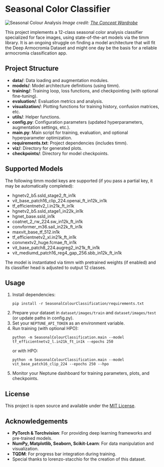 # Seasonal Color Classifier

![Seasonal Colour Analysis](https://global-uploads.webflow.com/5eca30fd2b50b671e2107b06/5ed7d77496e25e2f36128df1_Seasonal%20Colour%20Analysis%20-%20Twelve%20Seasons%20Colour%20Analysis%204.png)
_Image credit: [The Concept Wardrobe](https://theconceptwardrobe.com/colour-analysis-comprehensive-guides/what-is-color-analysis)_

This project implements a 12-class seasonal color analysis classifier specialized for face images, using state-of-the-art models via the timm library. It is an ongoing struggle on finding a model architecture that will fit the Deep Armocromia Dataset and might one day be the basis for a reliable armocromia classification app.

## Project Structure

- **data/**: Data loading and augmentation modules.
- **models/**: Model architecture definitions (using timm).
- **training/**: Training loop, loss functions, and checkpointing (with optional fine-tuning).
- **evaluation/**: Evaluation metrics and analysis.
- **visualization/**: Plotting functions for training history, confusion matrices, etc.
- **utils/**: Helper functions.
- **config.py**: Configuration parameters (updated hyperparameters, augmentation settings, etc.).
- **main.py**: Main script for training, evaluation, and optional hyperparameter optimization.
- **requirements.txt**: Project dependencies (includes timm).
- **viz/**: Directory for generated plots.
- **checkpoints/**: Directory for model checkpoints.

## Supported Models

The following timm model keys are supported (if you pass a partial key, it may be automatically completed):
- hgnetv2_b5.ssld_stage2_ft_in1k
- vit_base_patch16_clip_224.openai_ft_in12k_in1k
- tf_efficientnetv2_l.in21k_ft_in1k
- hgnetv2_b5.ssld_stage1_in22k_in1k
- hgnet_base.ssld_in1k
- coatnet_2_rw_224.sw_in12k_ft_in1k
- convformer_m36.sail_in22k_ft_in1k
- maxvit_base_tf_512.in1k
- tf_efficientnetv2_xl.in21k_ft_in1k
- convnextv2_huge.fcmae_ft_in1k
- vit_base_patch8_224.augreg2_in21k_ft_in1k
- vit_mediumd_patch16_reg4_gap_256.sbb_in12k_ft_in1k

The model is instantiated via timm with pretrained weights (if enabled) and its classifier head is adjusted to output 12 classes.

## Usage

1. Install dependencies:
   ```
   pip install -r SeasonalColourClassification/requirements.txt
   ```
2. Prepare your dataset in `dataset/images/train` and `dataset/images/test` (or update paths in config.py).
3. Set your `NEPTUNE_API_TOKEN` as an environment variable.
4. Run training (with optional HPO):
   ```
   python -m SeasonalColourClassification.main --model tf_efficientnetv2_l.in21k_ft_in1k --epochs 250
   ```
   or with HPO:
   ```
   python -m SeasonalColourClassification.main --model vit_base_patch16_clip_224 --epochs 250 --hpo
   ```
5. Monitor your Neptune dashboard for training parameters, plots, and checkpoints.

## License

This project is open source and available under the [MIT License](LICENSE).

## Acknowledgements

- **PyTorch & Torchvision**: For providing deep learning frameworks and pre-trained models.
- **NumPy, Matplotlib, Seaborn, Scikit-Learn**: For data manipulation and visualization.
- **TQDM**: For progress bar integration during training.
- Special thanks to lorenzo-stacchio for the creation of this dataset.
